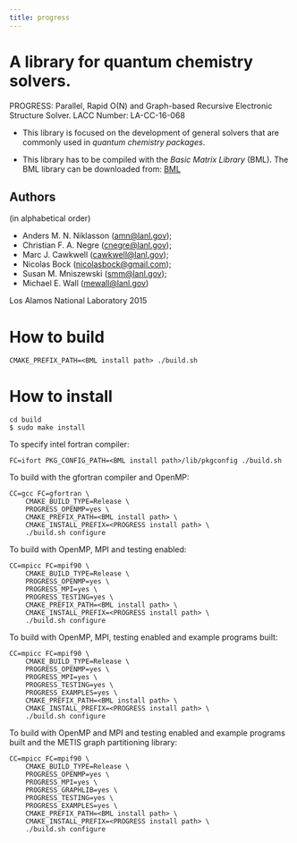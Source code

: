 ```yaml
---
title: progress
---
```


A library for quantum chemistry solvers.
=======================================

PROGRESS: Parallel, Rapid O(N) and Graph-based Recursive Electronic Structure
Solver. LACC Number: LA-CC-16-068

  - This library is focused on the development of general solvers that are
    commonly used in _quantum chemistry packages_.

  - This library has to be compiled with the _Basic Matrix Library_  (BML).
    The BML library can be downloaded from: [BML](https://github.com/qmmd/bml)

Authors
-------

(in alphabetical order)

- Anders M. N. Niklasson (<amn@lanl.gov>);
- Christian F. A. Negre (<cnegre@lanl.gov>);
- Marc J. Cawkwell (<cawkwell@lanl.gov>);
- Nicolas Bock (<nicolasbock@gmail.com>);
- Susan M. Mniszewski (<smm@lanl.gov>);
- Michael E. Wall (<mewall@lanl.gov>)

Los Alamos National Laboratory 2015

How to build
============

    CMAKE_PREFIX_PATH=<BML install path> ./build.sh

How to install
==============

    cd build
    $ sudo make install

To specify intel fortran compiler:

    FC=ifort PKG_CONFIG_PATH=<BML install path>/lib/pkgconfig ./build.sh

To build with the gfortran compiler and OpenMP:

    CC=gcc FC=gfortran \
        CMAKE_BUILD_TYPE=Release \
        PROGRESS_OPENMP=yes \
        CMAKE_PREFIX_PATH=<BML install path> \
        CMAKE_INSTALL_PREFIX=<PROGRESS install path> \
        ./build.sh configure

To build with OpenMP, MPI and testing enabled:

    CC=mpicc FC=mpif90 \
        CMAKE_BUILD_TYPE=Release \
        PROGRESS_OPENMP=yes \
        PROGRESS_MPI=yes \
        PROGRESS_TESTING=yes \
        CMAKE_PREFIX_PATH=<BML install path> \
        CMAKE_INSTALL_PREFIX=<PROGRESS install path> \
        ./build.sh configure

To build with OpenMP, MPI, testing enabled and example programs built:

	CC=mpicc FC=mpif90 \
	    CMAKE_BUILD_TYPE=Release \
	    PROGRESS_OPENMP=yes \
	    PROGRESS_MPI=yes \
	    PROGRESS_TESTING=yes \
	    PROGRESS_EXAMPLES=yes \
	    CMAKE_PREFIX_PATH=<BML install path> \
	    CMAKE_INSTALL_PREFIX=<PROGRESS install path> \
	    ./build.sh configure

To build with OpenMP and MPI and testing enabled and example programs built
and the METIS graph partitioning library:

	CC=mpicc FC=mpif90 \
	    CMAKE_BUILD_TYPE=Release \
	    PROGRESS_OPENMP=yes \
	    PROGRESS_MPI=yes \
	    PROGRESS_GRAPHLIB=yes \
	    PROGRESS_TESTING=yes \
	    PROGRESS_EXAMPLES=yes \
	    CMAKE_PREFIX_PATH=<BML install path> \
	    CMAKE_INSTALL_PREFIX=<PROGRESS install path> \
	    ./build.sh configure

